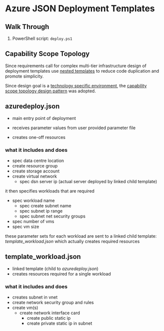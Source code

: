 # Azure JSON Deployment Templates

## Walk Through

1. PowerShell script: `deploy.ps1`



## Capability Scope Topology

Since requirements call for complex multi-tier infrastructure design of deployment templates use [nested templates](https://docs.microsoft.com/en-us/azure/azure-resource-manager/resource-manager-template-best-practices#single-template-vs-nested-templates) to reduce code duplication and promote simplicity.

Since design goal is a [technology specific environment](https://docs.microsoft.com/en-us/azure/azure-resource-manager/best-practices-resource-manager-design-templates#common-template-scopes), the [capability scope topology design pattern](https://docs.microsoft.com/en-us/azure/azure-resource-manager/best-practices-resource-manager-design-templates#capacity-and-capability-scoped-solution-templates) was adopted.


## azuredeploy.json

- main entry point of deployment
- receives parameter values from user provided parameter file



- creates one-off resources

### what it includes and does

- spec data centre location
- create resource group
- create storage account
- create virtual network
  - spec dsn server ip (actual server deployed by linked child template)

it then specifies workloads that are required

- spec workload name
  - spec create subnet name
  - spec subnet ip range
  - spec subnet net security groups
- spec number of vms
- spec vm size

these parameter sets for each workload are sent to a linked child template: _template_workload.json_ which actually creates required resources

## template_workload.json

- linked template (child to _azuredeploy.json_)
- creates resources required for a single workload

### what it includes and does

- creates subnet in vnet
- create network security group and rules
- create vm(s)
  - create network interface card
    - create public static ip
    - create private static ip in subnet